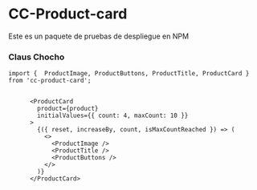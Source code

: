 # CC-Product-card

Este es un paquete de pruebas de despliegue en NPM

### Claus Chocho

```
import {  ProductImage, ProductButtons, ProductTitle, ProductCard } from 'cc-product-card';
```

```

      <ProductCard
        product={product}
        initialValues={{ count: 4, maxCount: 10 }}
      >
        {({ reset, increaseBy, count, isMaxCountReached }) => (
          <>
            <ProductImage />
            <ProductTitle />
            <ProductButtons />
          </>
        )}
      </ProductCard>

```
